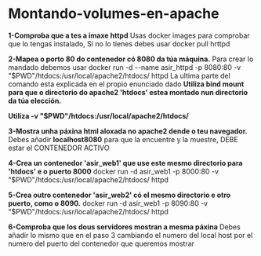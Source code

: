 # Montando-volumes-en-apache

**1-Comproba que a tes a imaxe httpd**
Usas docker images para comprobar que lo tengas instalado,
Si no lo tienes debes usar docker pull hrttpd

**2-Mapea o porto 80 do contenedor có 8080 da túa máquina.**
Para crear lo mandado debemos usar
docker run -d --name asir_httpd -p 8080:80 -v "$PWD"/htdocs:/usr/local/apache2/htdocs/ httpd
La ultima parte del comando esta explicada en el propio enunciado dado 
**Utiliza bind mount para que o directorio do apache2 'htdocs' estea montado nun directorio da túa elección.**

  **Utiliza -v "$PWD"/htdocs:/usr/local/apache2/htdocs/**
  
**3-Mostra unha páxina html aloxada no apache2 dende o teu navegador.**
Debes añadir **localhost8080** para que la encuentre y la muestre, DEBE estar el CONTENEDOR ACTIVO

**4-Crea un contenedor 'asir_web1' que use este mesmo directorio para 'htdocs' e o puerto 8000**
docker run -d asir_web1 -p 8000:80 -v "$PWD"/htdocs:/usr/local/apache2/htdocs/ httpd

**5-Crea outro contenedor 'asir_web2' có el mesmo directorio e otro puerto, como o 8090.**
docker run -d asir_web1 -p 8090:80 -v "$PWD"/htdocs:/usr/local/apache2/htdocs/ httpd

**6-Comproba que los dous servidores mostran a mesma páxina**
Debes añadir lo mismo que en el paso 3 cambiando el numero del local host por el numero del puerto del contenedor que queremos mostrar
